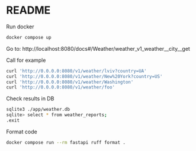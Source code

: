 # README

Run docker

```sh
docker compose up
```

Go to:
http://localhost:8080/docs#/Weather/weather_v1_weather__city__get


Call for example

```sh
curl 'http://0.0.0.0:8080/v1/weather/lviv?country=UA'
curl 'http://0.0.0.0:8080/v1/weather/New%20York?country=US'
curl 'http://0.0.0.0:8080/v1/weather/Washington'
curl 'http://0.0.0.0:8080/v1/weather/foo'
```

Check results in DB

```sh
sqlite3 ./app/weather.db
sqlite> select * from weather_reports;
.exit
```


Format code

```sh
docker compose run --rm fastapi ruff format .
```


